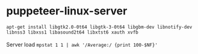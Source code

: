 # puppeteer-linux-server

``` apt-get install libgtk2.0-0t64 libgtk-3-0t64 libgbm-dev libnotify-dev libnss3 libxss1 libasound2t64 libxtst6 xauth xvfb ```
<br><br>
Server load ``` mpstat 1 1 | awk '/Average:/ {print 100-$NF}' ```
